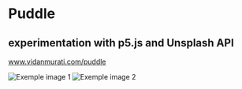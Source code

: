 # Puddle
## experimentation with p5.js and Unsplash API
www.vidanmurati.com/puddle

![Exemple image 1](https://i.ibb.co/WKbtTGt/Thu-Jul-1-10-03-25-AM-CEST-2021.png)
![Exemple image 2](https://i.ibb.co/xMhH1sr/Thu-Jul-1-10-06-50-AM-CEST-2021.png)
